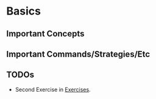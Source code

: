 # Basics

## Important Concepts

## Important Commands/Strategies/Etc

## TODOs

* Second Exercise in [Exercises](Exercises.v).
